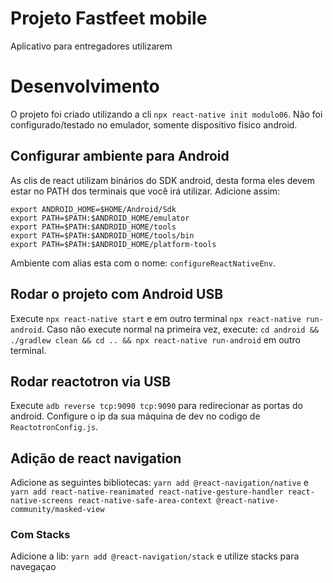 # Projeto Fastfeet mobile
Aplicativo para entregadores utilizarem

# Desenvolvimento
O projeto foi criado utilizando a cli `npx react-native init modulo06`. Não foi configurado/testado no emulador, somente dispositivo físico android.

## Configurar ambiente para Android
As clis de react utilizam binários do SDK android, desta forma eles devem estar no PATH dos terminais que você irá utilizar. Adicione assim:
```
export ANDROID_HOME=$HOME/Android/Sdk
export PATH=$PATH:$ANDROID_HOME/emulator
export PATH=$PATH:$ANDROID_HOME/tools
export PATH=$PATH:$ANDROID_HOME/tools/bin
export PATH=$PATH:$ANDROID_HOME/platform-tools
```
Ambiente com alias esta com o nome: `configureReactNativeEnv`.

## Rodar o projeto com Android USB
Execute `npx react-native start` e em outro terminal `npx react-native run-android`. 
Caso não execute normal na primeira vez, execute: `cd android && ./gradlew clean && cd .. && npx react-native run-android` em outro terminal.

## Rodar reactotron via USB
Execute `adb reverse tcp:9090 tcp:9090` para redirecionar as portas do android. Configure o ip da sua máquina de dev no codigo de `ReactotronConfig.js`.

## Adição de react navigation
Adicione as seguintes bibliotecas: `yarn add @react-navigation/native` e `yarn add react-native-reanimated react-native-gesture-handler react-native-screens react-native-safe-area-context @react-native-community/masked-view`

### Com Stacks
Adicione a lib: `yarn add @react-navigation/stack` e utilize stacks para navegaçao